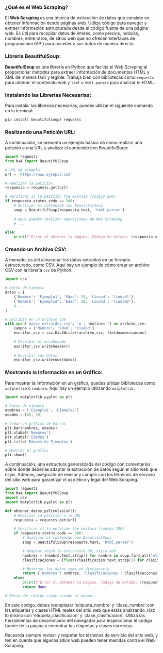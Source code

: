 ### ¿Qué es el Web Scraping?

El **Web Scraping** es una técnica de extracción de datos que consiste en obtener información desde páginas web. Utiliza código para navegar y extraer información estructurada desde el código fuente de una página web. Es útil para recopilar datos de interés, como precios, noticias, nombres, entre otros, de sitios web que no ofrecen interfaces de programación (API) para acceder a sus datos de manera directa.

### Librería BeautifulSoup:

**BeautifulSoup** es una librería en Python que facilita el Web Scraping al proporcionar métodos para extraer información de documentos HTML y XML de manera fácil y legible. Trabaja bien con bibliotecas como `requests` para obtener el contenido web y `lxml` o `html.parser` para analizar el HTML.

### Instalando las Librerías Necesarias:

Para instalar las librerías necesarias, puedes utilizar el siguiente comando en la terminal:

```bash
pip install beautifulsoup4 requests
```

### Realizando una Petición URL:

A continuación, se presenta un ejemplo básico de cómo realizar una petición a una URL y analizar el contenido con BeautifulSoup:

```python
import requests
from bs4 import BeautifulSoup

# URL de ejemplo
url = 'https://www.ejemplo.com'

# Realizar la petición
respuesta = requests.get(url)

# Verificar si la petición fue exitosa (código 200)
if respuesta.status_code == 200:
    # Analizar el contenido con BeautifulSoup
    soup = BeautifulSoup(respuesta.text, 'html.parser')
    
    # Aquí puedes realizar operaciones de Web Scraping
    # ...

else:
    print(f"Error al obtener la página. Código de estado: {respuesta.status_code}")
```

### Creando un Archivo CSV:

A menudo, es útil almacenar los datos extraídos en un formato estructurado, como CSV. Aquí hay un ejemplo de cómo crear un archivo CSV con la librería `csv` de Python:

```python
import csv

# Datos de ejemplo
datos = [
    {'Nombre': 'Ejemplo1', 'Edad': 25, 'Ciudad': 'Ciudad1'},
    {'Nombre': 'Ejemplo2', 'Edad': 30, 'Ciudad': 'Ciudad2'},
    # ...
]

# Escribir en un archivo CSV
with open('datos_extraidos.csv', 'w', newline='') as archivo_csv:
    campos = ['Nombre', 'Edad', 'Ciudad']
    escritor_csv = csv.DictWriter(archivo_csv, fieldnames=campos)
    
    # Escribir el encabezado
    escritor_csv.writeheader()
    
    # Escribir los datos
    escritor_csv.writerows(datos)
```

### Mostrando la Información en un Gráfico:

Para mostrar la información en un gráfico, puedes utilizar bibliotecas como `matplotlib` o `seaborn`. Aquí hay un ejemplo utilizando `matplotlib`:

```python
import matplotlib.pyplot as plt

# Datos de ejemplo
nombres = ['Ejemplo1', 'Ejemplo2']
edades = [25, 30]

# Crear un gráfico de barras
plt.bar(nombres, edades)
plt.xlabel('Nombres')
plt.ylabel('Edades')
plt.title('Edades de Ejemplos')

# Mostrar el gráfico
plt.show()
```

A continuación, una estructura generalizada del código con comentarios sobre dónde deberías adaptar la extracción de datos según el sitio web que elijas. Además, asegúrate de revisar y cumplir con los términos de servicio del sitio web para garantizar el uso ético y legal del Web Scraping.

```python
import requests
from bs4 import BeautifulSoup
import csv
import matplotlib.pyplot as plt

def obtener_datos_peliculas(url):
    # Realizar la petición a la URL
    respuesta = requests.get(url)

    # Verificar si la petición fue exitosa (código 200)
    if respuesta.status_code == 200:
        # Analizar el contenido con BeautifulSoup
        soup = BeautifulSoup(respuesta.text, 'html.parser')

        # Adaptar según la estructura del sitio web
        nombres = [nombre.text.strip() for nombre in soup.find_all('etiqueta_nombre', class_='clase_nombre')]
        clasificaciones = [float(clasificacion.text.strip()) for clasificacion in soup.find_all('etiqueta_clasificacion', class_='clase_clasificacion')]

        # Retornar los datos como un diccionario
        return {'Nombres': nombres, 'Clasificaciones': clasificaciones}
    else:
        print(f"Error al obtener la página. Código de estado: {respuesta.status_code}")
        return None

# Resto del código sigue siendo el mismo...
```

En este código, debes reemplazar 'etiqueta_nombre' y 'clase_nombre' con las etiquetas y clases HTML reales del sitio web que estás analizando. Haz lo mismo con 'etiqueta_clasificacion' y 'clase_clasificacion'. Utiliza las herramientas de desarrollador del navegador para inspeccionar el código fuente de la página y encontrar las etiquetas y clases correctas.

Recuerda siempre revisar y respetar los términos de servicio del sitio web, y ten en cuenta que algunos sitios web pueden tener medidas contra el Web Scraping.